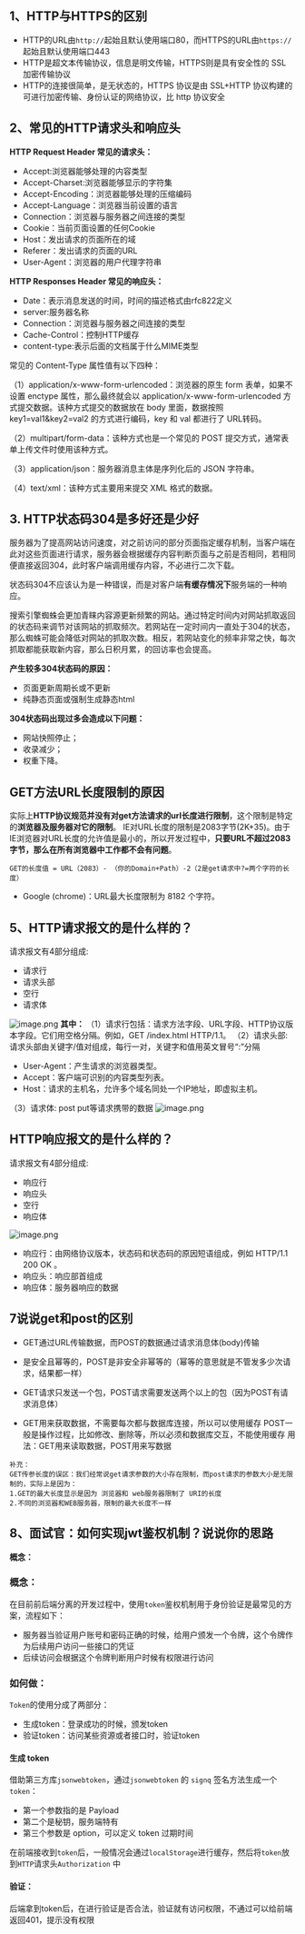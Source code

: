 ## 1、HTTP与HTTPS的区别

- HTTP的URL由`http://`起始且默认使用端口80，而HTTPS的URL由`https://`起始且默认使用端口443
- HTTP是超文本传输协议，信息是明文传输，HTTPS则是具有安全性的 SSL 加密传输协议
- HTTP的连接很简单，是无状态的，HTTPS 协议是由 SSL+HTTP 协议构建的可进行加密传输、身份认证的网络协议，比 http 协议安全




## 2、常见的HTTP请求头和响应头

**HTTP Request Header 常见的请求头：**

- Accept:浏览器能够处理的内容类型
- Accept-Charset:浏览器能够显示的字符集
- Accept-Encoding：浏览器能够处理的压缩编码
- Accept-Language：浏览器当前设置的语言
- Connection：浏览器与服务器之间连接的类型
- Cookie：当前页面设置的任何Cookie
- Host：发出请求的页面所在的域
- Referer：发出请求的页面的URL
- User-Agent：浏览器的用户代理字符串

**HTTP Responses Header 常见的响应头：**

- Date：表示消息发送的时间，时间的描述格式由rfc822定义
- server:服务器名称
- Connection：浏览器与服务器之间连接的类型
- Cache-Control：控制HTTP缓存
- content-type:表示后面的文档属于什么MIME类型

常见的 Content-Type 属性值有以下四种：

（1）application/x-www-form-urlencoded：浏览器的原生 form 表单，如果不设置 enctype 属性，那么最终就会以 application/x-www-form-urlencoded 方式提交数据。该种方式提交的数据放在 body 里面，数据按照 key1=val1&key2=val2 的方式进行编码，key 和 val 都进行了 URL转码。

（2）multipart/form-data：该种方式也是一个常见的 POST 提交方式，通常表单上传文件时使用该种方式。

（3）application/json：服务器消息主体是序列化后的 JSON 字符串。

（4）text/xml：该种方式主要用来提交 XML 格式的数据。



## 3. HTTP状态码304是多好还是少好

服务器为了提高网站访问速度，对之前访问的部分页面指定缓存机制，当客户端在此对这些页面进行请求，服务器会根据缓存内容判断页面与之前是否相同，若相同便直接返回304，此时客户端调用缓存内容，不必进行二次下载。

状态码304不应该认为是一种错误，而是对客户端**有缓存情况下**服务端的一种响应。

搜索引擎蜘蛛会更加青睐内容源更新频繁的网站。通过特定时间内对网站抓取返回的状态码来调节对该网站的抓取频次。若网站在一定时间内一直处于304的状态，那么蜘蛛可能会降低对网站的抓取次数。相反，若网站变化的频率非常之快，每次抓取都能获取新内容，那么日积月累，的回访率也会提高。

**产生较多304状态码的原因：**

- 页面更新周期长或不更新
- 纯静态页面或强制生成静态html

**304状态码出现过多会造成以下问题：**

- 网站快照停止；
- 收录减少；
- 权重下降。



## GET方法URL长度限制的原因

实际上**HTTP协议规范并没有对get方法请求的url长度进行限制**，这个限制是特定的**浏览器及服务器对它的限制**。 IE对URL长度的限制是2083字节(2K+35)。由于IE浏览器对URL长度的允许值是最小的，所以开发过程中，**只要URL不超过2083字节，那么在所有浏览器中工作都不会有问题**。

```
GET的长度值 = URL（2083）- （你的Domain+Path）-2（2是get请求中?=两个字符的长度）
```

- Google (chrome)：URL最大长度限制为 8182 个字符。



## 5、HTTP请求报文的是什么样的？

请求报⽂有4部分组成:

- 请求⾏
- 请求头部
- 空⾏
- 请求体

![image.png](https://tva1.sinaimg.cn/large/e6c9d24ely1h659ijldrnj211k0dejsi.jpg) **其中：** （1）请求⾏包括：请求⽅法字段、URL字段、HTTP协议版本字段。它们⽤空格分隔。例如，GET /index.html HTTP/1.1。 （2）请求头部:请求头部由关键字/值对组成，每⾏⼀对，关键字和值⽤英⽂冒号“:”分隔

- User-Agent：产⽣请求的浏览器类型。
- Accept：客户端可识别的内容类型列表。
- Host：请求的主机名，允许多个域名同处⼀个IP地址，即虚拟主机。

（3）请求体: post put等请求携带的数据 ![image.png](https://tva1.sinaimg.cn/large/e6c9d24ely1h659iiuthmj212g0m2n0a.jpg)

## HTTP响应报文的是什么样的？

请求报⽂有4部分组成:

- 响应⾏
- 响应头
- 空⾏
- 响应体

![image.png](https://tva1.sinaimg.cn/large/e6c9d24ely1h659ikkhckj212c0kot9u.jpg)

- 响应⾏：由网络协议版本，状态码和状态码的原因短语组成，例如 HTTP/1.1 200 OK 。
- 响应头：响应部⾸组成
- 响应体：服务器响应的数据



## 7说说get和post的区别

* GET通过URL传输数据，而POST的数据通过请求消息体(body)传输

* 是安全且幂等的，POST是非安全非幂等的（幂等的意思就是不管发多少次请求，结果都一样）
* GET请求只发送一个包，POST请求需要发送两个以上的包（因为POST有请求消息体）
* GET用来获取数据，不需要每次都与数据库连接，所以可以使用缓存
  POST一般是操作过程，比如修改、删除等，所以必须和数据库交互，不能使用缓存
  用法：GET用来读取数据，POST用来写数据

```
补充：
GET传参长度的误区：我们经常说get请求参数的大小存在限制，而post请求的参数大小是无限制的，实际上是因为：
1.GET的最大长度显示是因为 浏览器和 web服务器限制了 URI的长度
2.不同的浏览器和WEB服务器，限制的最大长度不一样
```





## 8、面试官：如何实现jwt鉴权机制？说说你的思路

**概念：**

### **概念：**

在目前前后端分离的开发过程中，使用`token`鉴权机制用于身份验证是最常见的方案，流程如下：

- 服务器当验证用户账号和密码正确的时候，给用户颁发一个令牌，这个令牌作为后续用户访问一些接口的凭证
- 后续访问会根据这个令牌判断用户时候有权限进行访问

### **如何做：**

`Token`的使用分成了两部分：

- 生成token：登录成功的时候，颁发token
- 验证token：访问某些资源或者接口时，验证token

#### 生成 token

借助第三方库`jsonwebtoken`，通过`jsonwebtoken` 的 `signq` 签名方法生成一个 `token`：

- 第一个参数指的是 Payload
- 第二个是秘钥，服务端特有
- 第三个参数是 option，可以定义 token 过期时间

在前端接收到`token`后，一般情况会通过`localStorage`进行缓存，然后将`token`放到`HTTP`请求头`Authorization` 中

#### 验证：

后端拿到token后，在进行验证是否合法，验证就有访问权限，不通过可以给前端返回401，提示没有权限




